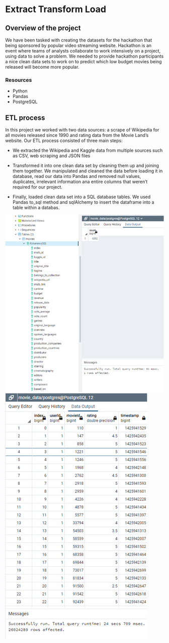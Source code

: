 # Extract Transform Load 

## Overview of the project 
We have been tasked with creating the datasets for the hackathon that being sponsored by popular video streaming website. Hackathon is an event where teams of analysts collaborate to work intensively on a project, using data to solve a problem. We needed to provide hackathon participants a nice clean data sets to work on to predict which low budget movies being released will become more popular. 

### Resources 
- Python 
- Pandas
- PostgreSQL

## ETL process 
In this project we worked with two data sources: a scrape of Wikipedia for all movies released since 1990 and rating data from the Movie Land’s website.
Our ETL process consisted of three main steps:

- We extracted the Wikipedia and Kaggle data from multiple sources such as CSV, web scraping and JSON files

- Transformed it into one clean data set by cleaning them up and joining them together.
We manipulated and cleaned the data before loading it in database, read our data into Pandas and removed null values, duplicates, irrelevant information ana entire columns that weren’t required for our project.

- Finally, loaded clean data set into a SQL database tables.
We used Pandas to_sql method and sqlAlchemy to insert the dataframe into a table within a databas.

![movies_query](https://github.com/kossakova/Movies-ETL/blob/main/Resources/movies_query.png)
![ratings_query](https://github.com/kossakova/Movies-ETL/blob/main/Resources/ratings_query.png)
